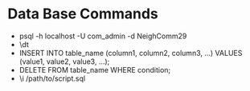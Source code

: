 # Data Base Commands
- psql -h localhost -U com_admin -d NeighComm29
- \dt
- INSERT INTO table_name (column1, column2, column3, ...)
    VALUES (value1, value2, value3, ...);
- DELETE FROM table_name
    WHERE condition;
- \i /path/to/script.sql
